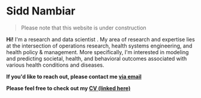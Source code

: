 # Sidd Nambiar
> Please note that this website is under construction

**Hi!** I'm a research and data scientist . My area of research and expertise lies at the intersection of operations research, health systems engineering, and health policy & management. More specifically, I'm interested in modeling and predicting societal, health, and behavioral outcomes associated with various health conditions and diseases.

**If you'd like to reach out, please contact me [via email](mailto:Siddhartha.Nambiar@MedStar.Net)**

**Please feel free to check out my <a href="https://drive.google.com/file/d/1XscZT_aIRIrRBNAjQ4H1L254XA4KG6cW/view" target="_blank">CV (linked here)</a>**